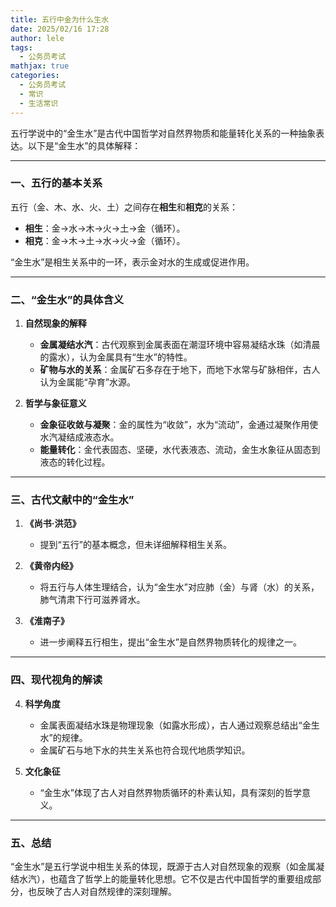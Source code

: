 ```yaml
---
title: 五行中金为什么生水
date: 2025/02/16 17:28
author: lele
tags:
  - 公务员考试
mathjax: true
categories:
  - 公务员考试
  - 常识
  - 生活常识
---
```

五行学说中的“金生水”是古代中国哲学对自然界物质和能量转化关系的一种抽象表达。以下是“金生水”的具体解释：

---

### **一、五行的基本关系**
五行（金、木、水、火、土）之间存在**相生**和**相克**的关系：  
- **相生**：金→水→木→火→土→金（循环）。  
- **相克**：金→木→土→水→火→金（循环）。  

“金生水”是相生关系中的一环，表示金对水的生成或促进作用。

---

### **二、“金生水”的具体含义**
1. **自然现象的解释**  
   - **金属凝结水汽**：古代观察到金属表面在潮湿环境中容易凝结水珠（如清晨的露水），认为金属具有“生水”的特性。  
   - **矿物与水的关系**：金属矿石多存在于地下，而地下水常与矿脉相伴，古人认为金属能“孕育”水源。

2. **哲学与象征意义**  
   - **金象征收敛与凝聚**：金的属性为“收敛”，水为“流动”，金通过凝聚作用使水汽凝结成液态水。  
   - **能量转化**：金代表固态、坚硬，水代表液态、流动，金生水象征从固态到液态的转化过程。

---

### **三、古代文献中的“金生水”**
1. **《尚书·洪范》**  
   - 提到“五行”的基本概念，但未详细解释相生关系。  

2. **《黄帝内经》**  
   - 将五行与人体生理结合，认为“金生水”对应肺（金）与肾（水）的关系，肺气清肃下行可滋养肾水。

3. **《淮南子》**  
   - 进一步阐释五行相生，提出“金生水”是自然界物质转化的规律之一。

---

### **四、现代视角的解读**
4. **科学角度**  
   - 金属表面凝结水珠是物理现象（如露水形成），古人通过观察总结出“金生水”的规律。  
   - 金属矿石与地下水的共生关系也符合现代地质学知识。

5. **文化象征**  
   - “金生水”体现了古人对自然界物质循环的朴素认知，具有深刻的哲学意义。  

---

### **五、总结**
“金生水”是五行学说中相生关系的体现，既源于古人对自然现象的观察（如金属凝结水汽），也蕴含了哲学上的能量转化思想。它不仅是古代中国哲学的重要组成部分，也反映了古人对自然规律的深刻理解。